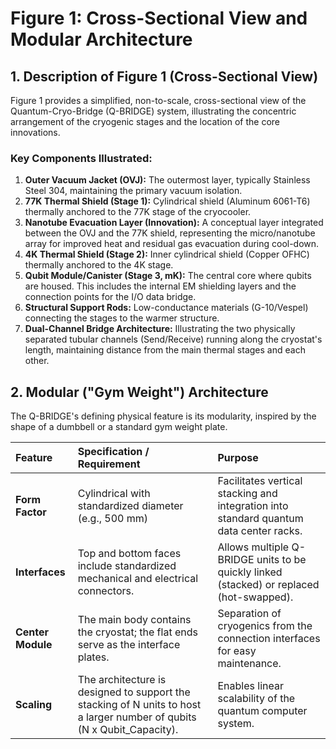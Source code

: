 # Figure 1: Cross-Sectional View and Modular Architecture

## 1. Description of Figure 1 (Cross-Sectional View)

Figure 1 provides a simplified, non-to-scale, cross-sectional view of the Quantum-Cryo-Bridge (Q-BRIDGE) system, illustrating the concentric arrangement of the cryogenic stages and the location of the core innovations.

### Key Components Illustrated:
1.  **Outer Vacuum Jacket (OVJ):** The outermost layer, typically Stainless Steel 304, maintaining the primary vacuum isolation.
2.  **77K Thermal Shield (Stage 1):** Cylindrical shield (Aluminum 6061-T6) thermally anchored to the 77K stage of the cryocooler.
3.  **Nanotube Evacuation Layer (Innovation):** A conceptual layer integrated between the OVJ and the 77K shield, representing the micro/nanotube array for improved heat and residual gas evacuation during cool-down.
4.  **4K Thermal Shield (Stage 2):** Inner cylindrical shield (Copper OFHC) thermally anchored to the 4K stage.
5.  **Qubit Module/Canister (Stage 3, mK):** The central core where qubits are housed. This includes the internal EM shielding layers and the connection points for the I/O data bridge.
6.  **Structural Support Rods:** Low-conductance materials (G-10/Vespel) connecting the stages to the warmer structure.
7.  **Dual-Channel Bridge Architecture:** Illustrating the two physically separated tubular channels (Send/Receive) running along the cryostat's length, maintaining distance from the main thermal stages and each other.

## 2. Modular ("Gym Weight") Architecture

The Q-BRIDGE's defining physical feature is its modularity, inspired by the shape of a dumbbell or a standard gym weight plate.

| Feature | Specification / Requirement | Purpose |
| :--- | :--- | :--- |
| **Form Factor** | Cylindrical with standardized diameter (e.g., 500 mm) | Facilitates vertical stacking and integration into standard quantum data center racks. |
| **Interfaces** | Top and bottom faces include standardized mechanical and electrical connectors. | Allows multiple Q-BRIDGE units to be quickly linked (stacked) or replaced (hot-swapped). |
| **Center Module** | The main body contains the cryostat; the flat ends serve as the interface plates. | Separation of cryogenics from the connection interfaces for easy maintenance. |
| **Scaling** | The architecture is designed to support the stacking of N units to host a larger number of qubits (N x Qubit_Capacity). | Enables linear scalability of the quantum computer system. |
